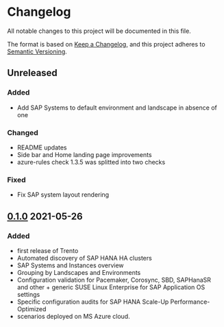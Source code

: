 # Changelog

All notable changes to this project will be documented in this file.

The format is based on [Keep a Changelog](https://keepachangelog.com/en/1.0.0/),
and this project adheres to [Semantic Versioning](https://semver.org/spec/v2.0.0.html).

## Unreleased
### Added
  - Add SAP Systems to default environment and landscape in absence of one
### Changed
  - README updates
  - Side bar and Home landing page improvements
  - azure-rules check 1.3.5 was splitted into two checks
### Fixed
  - Fix SAP system layout rendering

## [0.1.0](https://github.com/trento-project/trento/releases/tag/0.1.0) 2021-05-26

### Added
  - first release of Trento
  - Automated discovery of SAP HANA HA clusters
  - SAP Systems and Instances overview
  - Grouping by Landscapes and Environments
  - Configuration validation for Pacemaker, Corosync, SBD, SAPHanaSR and other + generic SUSE Linux Enterprise for SAP Application OS settings
  - Specific configuration audits for SAP HANA Scale-Up Performance-Optimized
  - scenarios deployed on MS Azure cloud.